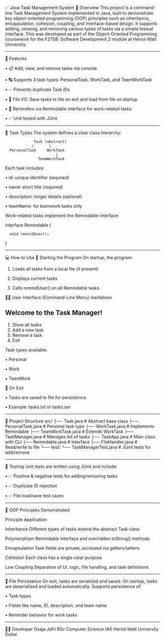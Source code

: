 ✅ Java Task Management System 
📌 Overview
This project is a command-line Task Management System implemented in Java, built to demonstrate key object-oriented programming (OOP) principles such as inheritance, encapsulation, cohesion, coupling, and interface-based design. It supports adding, viewing, and removing various types of tasks via a simple textual interface.
This was developed as part of the Object-Oriented Programming coursework for the F27SB: Software Development 2 module at Heriot-Watt University.
________________________________________
🎯 Features

•	📋 Add, view, and remove tasks via console

•	🔠 Supports 3 task types: PersonalTask, WorkTask, and TeamWorkTask

•	✅ Prevents duplicate Task IDs

•	💾 File I/O: Save tasks to file on exit and load from file on startup

•	🔔 Reminders via Remindable interface for work-related tasks

•	✅ Unit tested with JUnit

________________________________________
🧱 Task Types
The system defines a clear class hierarchy:

                 Task (abstract)
                /       \
      PersonalTask     WorkTask
                           |
                   TeamWorkTask

Each task includes:

•	id: unique identifier (required)

•	name: short title (required)

•	description: longer details (optional)

•	teamName: for teamwork tasks only

Work-related tasks implement the Remindable interface:

interface Remindable {

      void remindUser();

}

________________________________________
💻 How to Use
🏁 Starting the Program
On startup, the program:

1.	Loads all tasks from a local file (if present)

2.	Displays current tasks

3.	Calls remindUser() on all Remindable tasks

🧑‍💻 User Interface (Command-Line Menu)
markdown

Welcome to the Task Manager!
----------------------------
1. Show all tasks
2. Add a new task
3. Remove a task
4. Exit


Task types available:

•	Personal

•	Work

•	TeamWork

🛑 On Exit

•	Tasks are saved to file for persistence.

•	Example: tasks.txt or tasks.ser

________________________________________
📁 Project Structure
src/
├── Task.java                 # Abstract base class
├── PersonalTask.java         # Personal task type
├── WorkTask.java             # Implements Remindable
├── TeamWorkTask.java         # Extends WorkTask
├── TaskManager.java          # Manages list of tasks
├── TaskApp.java              # Main class with CLI
├── Remindable.java           # Interface
├── FileHandler.java          # Read/write to file
└── test/
    └── TaskManagerTest.java  # JUnit tests for add/remove

________________________________________
🧪 Testing
Unit tests are written using JUnit and include:

•	✅ Positive & negative tests for adding/removing tasks

•	✅ Duplicate ID rejection

•	✅ File load/save test cases

________________________________________
🧠 OOP Principles Demonstrated

Principle	        Application

Inheritance	      Different types of tasks extend the abstract Task class

Polymorphism	    Remindable interface and overridden toString() methods

Encapsulation	    Task fields are private, accessed via getters/setters

Cohesion	        Each class has a single clear purpose

Low Coupling	    Separation of UI, logic, file handling, and task definitions

________________________________________
💾 File Persistence
On exit, tasks are serialized and saved.
On startup, tasks are deserialized and loaded automatically.
Supports persistence of:

•	Task types

•	Fields like name, ID, description, and team name

•	Reminder behavior for work tasks

________________________________________
👨‍💻 Developer
Osaja Jafri
BSc Computer Science (AI)
Heriot-Watt University Dubai






